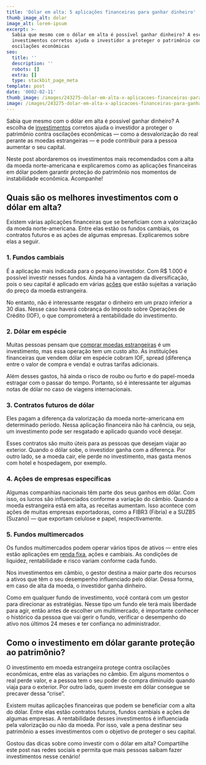 ```yaml
---
title: 'Dólar em alta: 5 aplicações financeiras para ganhar dinheiro'
thumb_image_alt: dolar
image_alt: lorem-ipsum
excerpt: >-
  Sabia que mesmo com o dólar em alta é possível ganhar dinheiro? A escolha de
  investimentos corretos ajuda o investidor a proteger o patrimônio contra
  oscilações econômicas 
seo:
  title: ''
  description: ''
  robots: []
  extra: []
  type: stackbit_page_meta
template: post
date: '0002-02-11'
thumb_image: /images/243275-dolar-em-alta-x-aplicacoes-financeiras-para-ganhar-dinheiro.jpg
image: /images/243275-dolar-em-alta-x-aplicacoes-financeiras-para-ganhar-dinheiro.jpg
---
```

Sabia que mesmo com o dólar em alta é possível ganhar dinheiro? A escolha de [investimentos](https://saudemaisacao.com.br/blog/como-investir-dinheiro-no-exterior/) corretos ajuda o investidor a proteger o patrimônio contra oscilações econômicas — como a desvalorização do real perante as moedas estrangeiras — e pode contribuir para a pessoa aumentar o seu capital.

Neste post abordaremos os investimentos mais recomendados com a alta da moeda norte-americana e explicaremos como as aplicações financeiras em dólar podem garantir proteção do patrimônio nos momentos de instabilidade econômica. Acompanhe!

## **Quais são os melhores investimentos com o dólar em alta?**

Existem várias aplicações financeiras que se beneficiam com a valorização da moeda norte-americana. Entre elas estão os fundos cambiais, os contratos futuros e as ações de algumas empresas. Explicaremos sobre elas a seguir.

### 1. Fundos cambiais

É a aplicação mais indicada para o pequeno investidor. Com R$ 1.000 é possível investir nesses fundos. Ainda há a vantagem da diversificação, pois o seu capital é aplicado em várias [ações](http://saudemaisacao.com.br/como-escolher-as-melhores-acoes-para-investir/) que estão sujeitas a variação do preço da moeda estrangeira.

No entanto, não é interessante resgatar o dinheiro em um prazo inferior a 30 dias. Nesse caso haverá cobrança do Imposto sobre Operações de Crédito (IOF), o que comprometerá a rentabilidade do investimento.

### 2. Dólar em espécie

Muitas pessoas pensam que [comprar moedas estrangeiras](https://www.cotacao.com.br/produtos-e-servicos/comprar-moeda-em-especie/) é um investimento, mas essa operação tem um custo alto. As instituições financeiras que vendem dólar em espécie cobram IOF, spread (diferença entre o valor de compra e venda) e outras tarifas adicionais.

Além desses gastos, há ainda o risco de roubo ou furto e do papel-moeda estragar com o passar do tempo. Portanto, só é interessante ter algumas notas de dólar no caso de viagens internacionais.

### 3. Contratos futuros de dólar&#xA;&#xA;&#xA;

Eles pagam a diferença da valorização da moeda norte-americana em determinado período. Nessa aplicação financeira não há carência, ou seja, um investimento pode ser resgatado e aplicado quando você desejar.

Esses contratos são muito úteis para as pessoas que desejam viajar ao exterior. Quando o dólar sobe, o investidor ganha com a diferença. Por outro lado, se a moeda cair, ele perde no investimento, mas gasta menos com hotel e hospedagem, por exemplo.

### 4. Ações de empresas específicas

Algumas companhias nacionais têm parte dos seus ganhos em dólar. Com isso, os lucros são influenciados conforme a variação do câmbio. Quando a moeda estrangeira está em alta, as receitas aumentam. Isso acontece com ações de muitas empresas exportadoras, como a FIBR3 (Fibria) e a SUZB5 (Suzano) — que exportam celulose e papel, respectivamente.

### 5. Fundos multimercados

Os fundos multimercados podem operar vários tipos de ativos — entre eles estão aplicações em [renda fixa](https://saudemaisacao.com.br/blog/investimentos-de-renda-fixa/), ações e cambiais. As condições de liquidez, rentabilidade e risco variam conforme cada fundo.

Nos investimentos em câmbio, o gestor destina a maior parte dos recursos a ativos que têm o seu desempenho influenciado pelo dólar. Dessa forma, em caso de alta da moeda, o investidor ganha dinheiro.

Como em qualquer fundo de investimento, você contará com um gestor para direcionar as estratégias. Nesse tipo um fundo ele terá mais liberdade para agir, então antes de escolher um multimercado, é importante conhecer o histórico da pessoa que vai gerir o fundo, verificar o desempenho do ativo nos últimos 24 meses e ter confiança no administrador.

## **Como o investimento em dólar garante proteção ao patrimônio?**

O investimento em moeda estrangeira protege contra oscilações econômicas, entre elas as variações no câmbio. Em alguns momentos o real perde valor, e a pessoa tem o seu poder de compra diminuído quando viaja para o exterior. Por outro lado, quem investe em dólar consegue se precaver dessa “crise”.

Existem muitas aplicações financeiras que podem se beneficiar com a alta do dólar. Entre elas estão contratos futuros, fundos cambiais e ações de algumas empresas. A rentabilidade desses investimentos é influenciada pela valorização ou não da moeda. Por isso, vale a pena destinar seu patrimônio a esses investimentos com o objetivo de proteger o seu capital.

Gostou das dicas sobre como investir com o dólar em alta? Compartilhe este post nas redes sociais e permita que mais pessoas saibam fazer investimentos nesse cenário!
